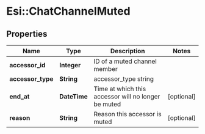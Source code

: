 # Esi::ChatChannelMuted

## Properties
Name | Type | Description | Notes
------------ | ------------- | ------------- | -------------
**accessor_id** | **Integer** | ID of a muted channel member | 
**accessor_type** | **String** | accessor_type string | 
**end_at** | **DateTime** | Time at which this accessor will no longer be muted | [optional] 
**reason** | **String** | Reason this accessor is muted | [optional] 


